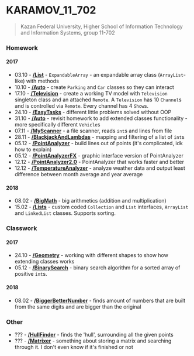 # KARAMOV_11_702

> Kazan Federal University, Higher School of Information Technology and Information Systems, group 11-702

### Homework
#### 2017
* 03.10 - [__/List__](List/src/ru/karamoff) - `ExpandableArray` - an expandable array class (`ArrayList`-like) with methods
* 10.10 - [__/Auto__](Auto/src/ru/karamoff) - create `Parking` and `Car` classes so they can interact
* 17.10 - [__/Television__](Television/src/ru/karamoff) - create a working TV model with `Television` singleton class and an attached `Remote`. A `Television` has 10 `Channel`s and is controlled via `Remote`. Every channel has 4 `Show`s.
* 24.10 - [__/EasyTasks__](EasyTasks/src/ru/karamoff) - different little problems solved without OOP
* 31.10 - [__/Auto__](Auto/src/ru/karamoff) - revisit homework to add extended classes functionality - more specifically different `Vehicle`s
* 07.11 - [__/MyScanner__](MyScanner/src/ru/karamoff) - a file scanner, reads `int`s and lines from file
* 28.11 - [__/BlackjackAndLambdas__](BlackjackAndLambdas/src/ru/karamoff) - mapping and filtering of a list of `int`s
* 05.12 - [__/PointAnalyzer__](PointAnalyzer/src/ru/karamoff) - build lines out of points (it's complicated, idk how to explain)
* 05.12 - [__/PointAnalyzerFX__](PointAnalyzerFX/src/ru/karamoff) - graphic interface version of PointAnalyzer
* 12.12 - [__/PointAnalyzer2.0__](PointAnalyzer2.0/src/ru/karamoff) - PointAnalyzer that works faster and better
* 12.12 - [__/TemperatureAnalyzer__](TemperatureAnalyzer/src/ru/karamoff) - analyze weather data and output least difference between month average and year average

#### 2018
* 08.02 - [__/BigMath__](BigMath/src/ru/karamoff) - big arithmetics (addition and multiplication)
* 15.02 - [__/Lists__](Lists/src/ru/karamoff) - custom coded `Collection` and `List` interfaces, `ArrayList` and `LinkedList` classes. Supports sorting.

### Classwork
#### 2017
* 24.10 - [__/Geometry__](Geometry/src/ru/karamoff) - working with different shapes to show how extending classes works
* 05.12 - [__/BinarySearch__](BinarySearch/src/ru/karamoff) - binary search algorithm for a sorted array of positive `int`s.

#### 2018
* 08.02 - [__/BiggerBetterNumber__](BiggerBetterNumber/src/ru/karamoff) - finds amount of numbers that are built from the same digits and are bigger than the original

### Other
* ??? - [__/HullFinder__](HullFinder/src/ru/karamoff) - finds the 'hull', surrounding all the given points
* ??? - [__/Matrixer__](Matrixer/src/ru/karamoff) - something about storing a matrix and searching through it. I don't even know if it's finished or not
